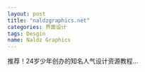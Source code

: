 ```yaml
---
layout: post
title: "naldzgraphics.net"
categories: 界面设计
tags: Desgin
name: Naldz Graphics
---
```

推荐！24岁少年创办的知名人气设计资源教程...
<!--break-->
